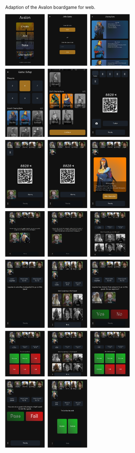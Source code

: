Adaption of the Avalon boardgame for web.

<div style="display: flex; flex-direction: row; flex-wrap: wrap; gap: 10px">
  <img src="/screenshots/1.png" style="width:25%; height:auto;">
  <img src="/screenshots/2.png" style="width:25%; height:auto;">
  <img src="/screenshots/3.png" style="width:25%; height:auto;">
  <img src="/screenshots/4.png" style="width:25%; height:auto;">
  <img src="/screenshots/5.png" style="width:25%; height:auto;">
  <img src="/screenshots/6.png" style="width:25%; height:auto;">
  <img src="/screenshots/7.png" style="width:25%; height:auto;">
  <img src="/screenshots/8.png" style="width:25%; height:auto;">
  <img src="/screenshots/9.png" style="width:25%; height:auto;">
  <img src="/screenshots/10.png" style="width:25%; height:auto;">
  <img src="/screenshots/11.png" style="width:25%; height:auto;">
  <img src="/screenshots/12.png" style="width:25%; height:auto;">
  <img src="/screenshots/13.png" style="width:25%; height:auto;">
  <img src="/screenshots/14.png" style="width:25%; height:auto;">
  <img src="/screenshots/15.png" style="width:25%; height:auto;">
  <img src="/screenshots/16.png" style="width:25%; height:auto;">
  <img src="/screenshots/17.png" style="width:25%; height:auto;">
  <img src="/screenshots/18.png" style="width:25%; height:auto;">
  <img src="/screenshots/19.png" style="width:25%; height:auto;">
  <img src="/screenshots/20.png" style="width:25%; height:auto;">
</div>
